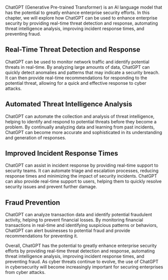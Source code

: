 
ChatGPT (Generative Pre-trained Transformer) is an AI language model that has the potential to greatly enhance enterprise security efforts. In this chapter, we will explore how ChatGPT can be used to enhance enterprise security by providing real-time threat detection and response, automating threat intelligence analysis, improving incident response times, and preventing fraud.

Real-Time Threat Detection and Response
---------------------------------------

ChatGPT can be used to monitor network traffic and identify potential threats in real-time. By analyzing large amounts of data, ChatGPT can quickly detect anomalies and patterns that may indicate a security breach. It can then provide real-time recommendations for responding to the potential threat, allowing for a quick and effective response to cyber attacks.

Automated Threat Intelligence Analysis
--------------------------------------

ChatGPT can automate the collection and analysis of threat intelligence, helping to identify and respond to potential threats before they become a problem. By continually analyzing data and learning from past incidents, ChatGPT can become more accurate and sophisticated in its understanding and generation of responses.

Improved Incident Response Times
--------------------------------

ChatGPT can assist in incident response by providing real-time support to security teams. It can automate triage and escalation processes, reducing response times and minimizing the impact of security incidents. ChatGPT can also provide real-time support to users, helping them to quickly resolve security issues and prevent further damage.

Fraud Prevention
----------------

ChatGPT can analyze transaction data and identify potential fraudulent activity, helping to prevent financial losses. By monitoring financial transactions in real-time and identifying suspicious patterns or behaviors, ChatGPT can alert businesses to potential fraud and provide recommendations for preventing it.

Overall, ChatGPT has the potential to greatly enhance enterprise security efforts by providing real-time threat detection and response, automating threat intelligence analysis, improving incident response times, and preventing fraud. As cyber threats continue to evolve, the use of ChatGPT in cybersecurity will become increasingly important for securing enterprises from cyber attacks.
